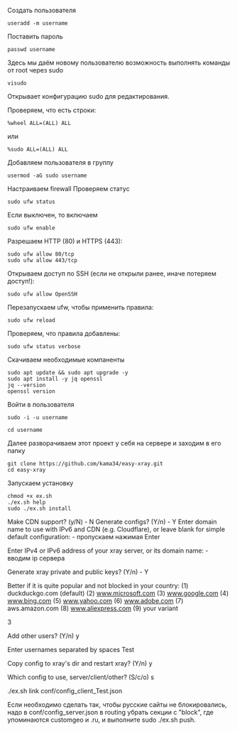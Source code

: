 Создать пользователя 
```
useradd -m username
```

Поставить пароль
```
passwd username
```

Здесь мы даём новому пользователю возможность выполнять команды от root через sudo
```
visudo
```

Открывает конфигурацию sudo для редактирования.

Проверяем, что есть строки:

```
%wheel ALL=(ALL) ALL
```

или

```
%sudo ALL=(ALL) ALL
```

Добавляем пользователя в группу
```
usermod -aG sudo username
```

Настраиваем firewall
Проверяем статус
```
sudo ufw status
```

Если выключен, то включаем
```
sudo ufw enable
```

Разрешаем HTTP (80) и HTTPS (443):
```
sudo ufw allow 80/tcp
sudo ufw allow 443/tcp
```

Открываем доступ по SSH (если не открыли ранее, иначе потеряем доступ!):
```
sudo ufw allow OpenSSH
```

Перезапускаем ufw, чтобы применить правила:
```
sudo ufw reload
```

Проверяем, что правила добавлены:
```
sudo ufw status verbose
```

Скачиваем необходимые компаненты
```
sudo apt update && sudo apt upgrade -y
sudo apt install -y jq openssl
jq --version
openssl version
```

Войти в пользователя
```
sudo -i -u username
```
```
cd username
```

Далее разворачиваем этот проект у себя на сервере и заходим в его папку
```
git clone https://github.com/kama34/easy-xray.git
cd easy-xray
```

Запускаем установку
```
chmod +x ex.sh
./ex.sh help
sudo ./ex.sh install
```

Make CDN support? (y/N) - N
Generate configs? (Y/n) - Y
Enter domain name to use with IPv6 and CDN (e.g. Cloudflare),
or leave blank for simple default configuration: - пропускаем нажимая Enter

Enter IPv4 or IPv6 address of your xray server, or its domain name: - вводим ip сервера

Generate xray private and public keys? (Y/n) - Y

Better if it is quite popular and not blocked in your country:
(1) duckduckgo.com (default)
(2) www.microsoft.com
(3) www.google.com
(4) www.bing.com
(5) www.yahoo.com
(6) www.adobe.com
(7) aws.amazon.com
(8) www.aliexpress.com
(9) your variant

3

Add other users? (Y/n)
y

Enter usernames separated by spaces
Test

Copy config to xray's dir and restart xray? (Y/n)
y

Which config to use, server/client/other? (S/c/o)
s

./ex.sh link conf/config_client_Test.json

Если необходимо сделать так, чтобы русские сайты не блокировались, надо в conf/config_server.json в routing убрать секции с "block", где упоминаются customgeo и .ru, и выполните sudo ./ex.sh push.